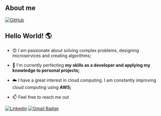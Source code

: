 ## About me

[![GitHub](https://img.shields.io/github/followers/iuricode?label=follow&style=social)](https://github.com/nandadomenicali)

## Hello World! 🌎

- 😍 I am passionate about solving complex problems, designing microservices and creating algorithms;

- 🚀 I'm currently perfecting **my skills as a developer and applying my knowledge to personal projects;**

- ☁️ I have a great interest in cloud computing. I am constantly improving cloud computing using **AWS;**

- 📫 Feel free to reach me out 

[![Linkedin](https://img.shields.io/badge/-username-blue?style=flat-square&logo=Linkedin&logoColor=white&link=https://www.linkedin.com/in/fernanda-cardoso-domenicali-83a225158/)](https://www.linkedin.com/in/fernanda-cardoso-domenicali-83a225158/)
[![Gmail Badge](https://img.shields.io/badge/-domecoderdeveloper@email.com-006bed?style=flat-square&logo=Gmail&logoColor=white&link=mailto:domecoderdeveloper@gmail.com)](mailto:domecoderdeveloper@gmail.com)


